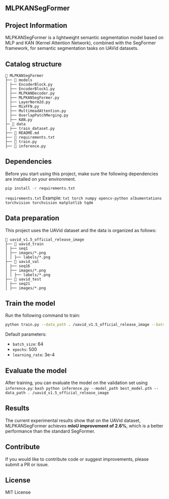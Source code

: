 ## MLPKANSegFormer

## Project Information
MLPKANSegFormer is a lightweight semantic segmentation model based on MLP and KAN (Kernel Attention Network), combined with the SegFormer framework, for semantic segmentation tasks on UAVid datasets.

## Catalog structure
```
📂 MLPKANSegFormer
├── 📂 models
│ ├── EncoderBlock.py
│ ├── EncoderBlock1.py
│ ├── MLPKANDecoder.py
│ ├── MLPKANSegFormer.py
│ ├── LayerNorm2d.py
│ ├── MixFFN.py
│ ├── MultiHeadAttention.py
│ ├── OverlapPatchMerging.py
│ ├── KAN.py
├─ 📂 data
│ ├── train_dataset.py
├── 📜 README.md
├── 📜 requirements.txt
├── 📜 train.py
├── 📜 inference.py

```

## Dependencies
Before you start using this project, make sure the following dependencies are installed on your environment.

```bash
pip install -r requirements.txt
```

``requirements.txt`` Example:
``txt
torch
numpy
opencv-python
albumentations
torchvision
torchvision
matplotlib
tqdm
``

## Data preparation
This project uses the UAVid dataset and the data is organized as follows:
```
📂 uavid_v1.5_official_release_image
├── 📂 uavid_train
│ ├── seq1
│ ├── images/*.png
│ │ ├── labels/*.png
├── 📂 uavid_val
│ ├── seq16
│ ├── images/*.png
│ │ ├── labels/*.png
├── 📂 uavid_test
│ ├── seq21
│ ├── images/*.png
```

## Train the model
Run the following command to train:
```bash
python train.py --data_path . /uavid_v1.5_official_release_image --batch_size 64 --epochs 500
```
Default parameters:
- `batch_size`: 64
- `epochs`: 500
- `learning_rate`: 3e-4

## Evaluate the model
After training, you can evaluate the model on the validation set using ``inference.py``:
``bash
python inference.py --model_path best_model.pth --data_path . /uavid_v1.5_official_release_image
``

## Results
The current experimental results show that on the UAVid dataset, MLPKANSegFormer achieves **mIoU improvement of 2.6%**, which is a better performance than the standard SegFormer.

## Contribute
If you would like to contribute code or suggest improvements, please submit a PR or issue.

## License
MIT License
